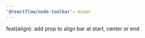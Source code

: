 ```yaml
---
'@reactflow/node-toolbar': minor
---
```


feat(align): add prop to align bar at start, center or end
